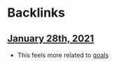 
# Backlinks
## [January 28th, 2021](<January 28th, 2021.md>)
- This feels more related to [goals](<goals.md>)

